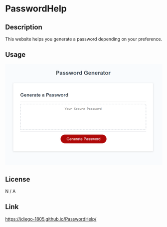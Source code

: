 # PasswordHelp


## Description

This website helps you generate a password depending on your preference.

## Usage

![Alt text](assets/Password%20Gen.png)

## License

N / A

## Link

https://jdiego-1805.github.io/PasswordHelp/

